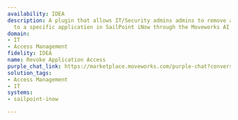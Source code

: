 ```yaml
---
availability: IDEA
description: A plugin that allows IT/Security admins admins to remove a user's access
  to a specific application in SailPoint iNow through the Moveworks AI Assistant.
domain:
- IT
- Access Management
fidelity: IDEA
name: Revoke Application Access
purple_chat_link: https://marketplace.moveworks.com/purple-chat?conversation=%7B%22messages%22%3A%5B%7B%22role%22%3A%22user%22%2C%22parts%22%3A%5B%7B%22richText%22%3A%22I+want+to+revoke+application+access+for+a+user%22%7D%5D%7D%2C%7B%22role%22%3A%22assistant%22%2C%22parts%22%3A%5B%7B%22richText%22%3A%22Can+you+please+specify+the+name+or+email+of+the+user%3F%22%7D%5D%7D%2C%7B%22role%22%3A%22user%22%2C%22parts%22%3A%5B%7B%22richText%22%3A%22John%22%7D%5D%7D%2C%7B%22role%22%3A%22assistant%22%2C%22parts%22%3A%5B%7B%22reasoningSteps%22%3A%5B%7B%22status%22%3A%22pending%22%2C%22richText%22%3A%22Searching+%3Cb+xmlns%3D%5C%22http%3A%2F%2Fwww.w3.org%2F1999%2Fxhtml%5C%22%3Esailpoint-inow%3C%2Fb%3E+for+users+named+%27John%27...%22%7D%2C%7B%22status%22%3A%22success%22%2C%22richText%22%3A%22Found+multiple+users+matching+%27John%27.%22%7D%5D%7D%2C%7B%22richText%22%3A%22I+found+a+few+users+named+John.+Which+one+is+it%3F%3Col+xmlns%3D%5C%22http%3A%2F%2Fwww.w3.org%2F1999%2Fxhtml%5C%22%3E%3Cli%3EJohn+Doe+%28john.doe%40example.com%29%3C%2Fli%3E%3Cli%3EJohn+Smith+%28j.smith%40example.com%29%3C%2Fli%3E%3Cli%3EJohanna+Doe+%28johanna.doe%40example.com%29%3C%2Fli%3E%3C%2Fol%3E%22%7D%5D%7D%2C%7B%22role%22%3A%22user%22%2C%22parts%22%3A%5B%7B%22richText%22%3A%22John+Doe%2C+I+want+to+revoke+their+Salesforce+access.%22%7D%5D%7D%2C%7B%22role%22%3A%22assistant%22%2C%22parts%22%3A%5B%7B%22reasoningSteps%22%3A%5B%7B%22status%22%3A%22pending%22%2C%22richText%22%3A%22Searching+%3Cb+xmlns%3D%5C%22http%3A%2F%2Fwww.w3.org%2F1999%2Fxhtml%5C%22%3Esailpoint-inow%3C%2Fb%3E+for+Salesforce+application+access+for+%3Cb+xmlns%3D%5C%22http%3A%2F%2Fwww.w3.org%2F1999%2Fxhtml%5C%22%3EJohn+Doe%3C%2Fb%3E...%22%7D%2C%7B%22status%22%3A%22success%22%2C%22richText%22%3A%22Found+multiple+Salesforce+application+accesses+for+%3Cb+xmlns%3D%5C%22http%3A%2F%2Fwww.w3.org%2F1999%2Fxhtml%5C%22%3EJohn+Doe%3C%2Fb%3E.%22%7D%5D%7D%2C%7B%22richText%22%3A%22I+found+a+few+Salesforce+applications+associated+with+John+Doe.+Which+one+would+you+like+to+revoke+access+for%3F%3Col+xmlns%3D%5C%22http%3A%2F%2Fwww.w3.org%2F1999%2Fxhtml%5C%22%3E%3Cli%3ESalesforce+Production%3C%2Fli%3E%3Cli%3ESalesforce+Sandbox%3C%2Fli%3E%3C%2Fol%3E%22%7D%5D%7D%2C%7B%22role%22%3A%22user%22%2C%22parts%22%3A%5B%7B%22richText%22%3A%22Salesforce+Production%2C+due+to+limited+number+of+licenses.%22%7D%5D%7D%2C%7B%22role%22%3A%22assistant%22%2C%22parts%22%3A%5B%7B%22richText%22%3A%22Okay%2C+I+will+revoke+%3Cb+xmlns%3D%5C%22http%3A%2F%2Fwww.w3.org%2F1999%2Fxhtml%5C%22%3EJohn+Doe%3C%2Fb%3E%27s+access+to+%3Cb+xmlns%3D%5C%22http%3A%2F%2Fwww.w3.org%2F1999%2Fxhtml%5C%22%3ESalesforce+Production%3C%2Fb%3E+in+%3Cb+xmlns%3D%5C%22http%3A%2F%2Fwww.w3.org%2F1999%2Fxhtml%5C%22%3ESailPoint+iNow%3C%2Fb%3E%2C+with+the+reason+%27Limited+number+of+licenses%27.%3Cbr+xmlns%3D%5C%22http%3A%2F%2Fwww.w3.org%2F1999%2Fxhtml%5C%22+%2F%3E%3Cbr+xmlns%3D%5C%22http%3A%2F%2Fwww.w3.org%2F1999%2Fxhtml%5C%22+%2F%3E%3Cb+xmlns%3D%5C%22http%3A%2F%2Fwww.w3.org%2F1999%2Fxhtml%5C%22%3EDoes+this+look+correct%3F%3C%2Fb%3E%22%7D%2C%7B%22buttons%22%3A%5B%7B%22buttonText%22%3A%22Yes%22%2C%22style%22%3A%22filled%22%7D%2C%7B%22buttonText%22%3A%22No%22%2C%22style%22%3A%22outlined%22%7D%5D%7D%5D%7D%2C%7B%22role%22%3A%22user%22%2C%22parts%22%3A%5B%7B%22richText%22%3A%22Yes%22%7D%5D%7D%2C%7B%22role%22%3A%22assistant%22%2C%22parts%22%3A%5B%7B%22reasoningSteps%22%3A%5B%7B%22status%22%3A%22pending%22%2C%22richText%22%3A%22Revoking+access+to+%3Cb+xmlns%3D%5C%22http%3A%2F%2Fwww.w3.org%2F1999%2Fxhtml%5C%22%3ESalesforce+Production%3C%2Fb%3E+for+%3Cb+xmlns%3D%5C%22http%3A%2F%2Fwww.w3.org%2F1999%2Fxhtml%5C%22%3EJohn+Doe%3C%2Fb%3E+in+%3Cb+xmlns%3D%5C%22http%3A%2F%2Fwww.w3.org%2F1999%2Fxhtml%5C%22%3ESailPoint+iNow%3C%2Fb%3E...%22%7D%2C%7B%22status%22%3A%22success%22%2C%22richText%22%3A%22Successfully+revoked+access+for+%3Cb+xmlns%3D%5C%22http%3A%2F%2Fwww.w3.org%2F1999%2Fxhtml%5C%22%3EJohn+Doe%3C%2Fb%3E.%22%7D%5D%7D%2C%7B%22richText%22%3A%22John+Doe%27s+access+to+%3Cb+xmlns%3D%5C%22http%3A%2F%2Fwww.w3.org%2F1999%2Fxhtml%5C%22%3ESalesforce+Production%3C%2Fb%3E+has+been+successfully+revoked.%22%7D%2C%7B%22citations%22%3A%5B%7B%22connectorName%22%3A%22sailpoint-inow%22%2C%22citationTitle%22%3A%22John+Doe+%28Access+Revoked+from+Salesforce+Production%29%22%7D%5D%7D%5D%7D%5D%7D
solution_tags:
- Access Management
- IT
systems:
- sailpoint-inow

---
```

